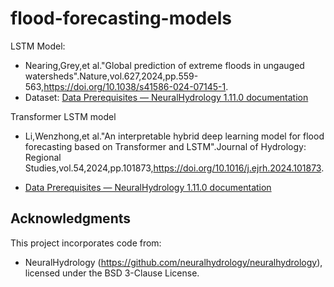# flood-forecasting-models

LSTM Model: 

- Nearing,Grey,et al."Global prediction of extreme floods in ungauged watersheds".Nature,vol.627,2024,pp.559-563,https://doi.org/10.1038/s41586-024-07145-1. 
- Dataset: [Data Prerequisites — NeuralHydrology 1.11.0 documentation](https://neuralhydrology.readthedocs.io/en/stable/tutorials/data-prerequisites.html) 

Transformer LSTM model

- Li,Wenzhong,et al."An interpretable hybrid deep learning model for flood forecasting based on Transformer and LSTM".Journal of Hydrology: Regional Studies,vol.54,2024,pp.101873,https://doi.org/10.1016/j.ejrh.2024.101873. 

- [Data Prerequisites — NeuralHydrology 1.11.0 documentation](https://neuralhydrology.readthedocs.io/en/stable/tutorials/data-prerequisites.html#Hourly-forcing-and-streamflow-data-for-CAMELS-US-basins) 

## Acknowledgments
This project incorporates code from:
- NeuralHydrology (https://github.com/neuralhydrology/neuralhydrology), licensed under the BSD 3-Clause License.